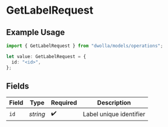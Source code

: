 # GetLabelRequest

## Example Usage

```typescript
import { GetLabelRequest } from "dwolla/models/operations";

let value: GetLabelRequest = {
  id: "<id>",
};
```

## Fields

| Field                   | Type                    | Required                | Description             |
| ----------------------- | ----------------------- | ----------------------- | ----------------------- |
| `id`                    | *string*                | :heavy_check_mark:      | Label unique identifier |